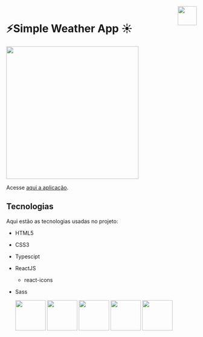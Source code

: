 <img height="50em" align="right" src="https://user-images.githubusercontent.com/58093259/211449637-11b770e8-daa8-46c6-b695-8c6518407ccc.svg" />

# ⚡Simple Weather App ☀️

<div style="display: inline-block;">
 <img height="350em" src="" />
 
</div>

Acesse [aqui a aplicação](https://patrickmps.github.io/simple-weather-app).


## Tecnologias

Aqui estão as tecnologias usadas no projeto:

- HTML5
- CSS3
- Typescipt
- ReactJS
  - react-icons
- Sass
  
  <div style="display: inline-block;">
  <img height="80em" src="https://cdn.jsdelivr.net/gh/devicons/devicon/icons/react/react-original.svg" />
  <img height="80em" src="https://cdn.jsdelivr.net/gh/devicons/devicon/icons/typescript/typescript-original.svg" />
  <img height="80em" src="https://cdn.jsdelivr.net/gh/devicons/devicon/icons/sass/sass-original.svg" />
  <img height="80em" src="https://cdn.jsdelivr.net/gh/devicons/devicon/icons/html5/html5-original.svg" />
  <img height="80em" src="https://cdn.jsdelivr.net/gh/devicons/devicon/icons/css3/css3-original.svg" />
  </div>
